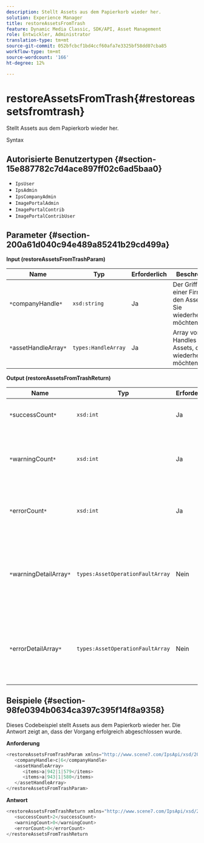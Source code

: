 ```yaml
---
description: Stellt Assets aus dem Papierkorb wieder her.
solution: Experience Manager
title: restoreAssetsFromTrash
feature: Dynamic Media Classic, SDK/API, Asset Management
role: Entwickler, Administrator
translation-type: tm+mt
source-git-commit: 052bfcbcf1bd4ccf60afa7e3325bf58dd07cba85
workflow-type: tm+mt
source-wordcount: '166'
ht-degree: 12%

---
```



# restoreAssetsFromTrash{#restoreassetsfromtrash}

Stellt Assets aus dem Papierkorb wieder her.

Syntax

## Autorisierte Benutzertypen {#section-15e887782c7d4ace897ff02c6ad5baa0}

* `IpsUser`
* `IpsAdmin`
* `IpsCompanyAdmin`
* `ImagePortalAdmin`
* `ImagePortalContrib`
* `ImagePortalContribUser`

## Parameter {#section-200a61d040c94e489a85241b29cd499a}

**Input (restoreAssetsFromTrashParam)**

| Name | Typ | Erforderlich | Beschreibung |
|---|---|---|---|
| `*`companyHandle`*` | `xsd:string` | Ja | Der Griff zu einer Firma mit den Assets, die Sie wiederherstellen möchten. |
| `*`assetHandleArray`*` | `types:HandleArray` | Ja | Array von Handles für die Assets, die Sie wiederherstellen möchten. |

**Output (restoreAssetsFromTrashReturn)**

| Name | Typ | Erforderlich | Beschreibung |
|---|---|---|---|
| `*`successCount`*` | `xsd:int` | Ja | Anzahl der Assets, die erfolgreich aus dem Papierkorb entfernt wurden. |
| `*`warningCount`*` | `xsd:int` | Ja | Anzahl der Warnungen, die beim Versuch des Vorgangs generiert wurden, Assets aus dem Papierkorb wiederherzustellen. |
| `*`errorCount`*` | `xsd:int` | Ja | Anzahl der Fehler, die beim Versuch generiert wurden, Assets aus dem Papierkorb wiederherzustellen. |
| `*`warningDetailArray`*` | `types:AssetOperationFaultArray` | Nein | Das Array mit Details zu den Assets, die Warnungen generiert haben, wenn der Vorgang versucht hat, Assets aus dem Papierkorb wiederherzustellen. |
| `*`errorDetailArray`*` | `types:AssetOperationFaultArray` | Nein | Das Array mit Details zu den Assets, die Fehler generiert haben, wenn der Vorgang versucht hat, Assets aus dem Papierkorb wiederherzustellen. |

## Beispiele {#section-98fe0394b0634ca397c395f14f8a9358}

Dieses Codebeispiel stellt Assets aus dem Papierkorb wieder her. Die Antwort zeigt an, dass der Vorgang erfolgreich abgeschlossen wurde.

**Anforderung**

```java
<restoreAssetsFromTrashParam xmlns="http://www.scene7.com/IpsApi/xsd/2008-01-15">
   <companyHandle>c|6</companyHandle>
   <assetHandleArray>
      <items>a|942|1|579</items>
      <items>a|943|1|580</items>
   </assetHandleArray>
</restoreAssetsFromTrashParam>
```

**Antwort**

```java
<restoreAssetsFromTrashReturn xmlns="http://www.scene7.com/IpsApi/xsd/2008-01-15">
   <successCount>2</successCount>
   <warningCount>0</warningCount>
   <errorCount>0</errorCount>
</restoreAssetsFromTrashReturn
```

